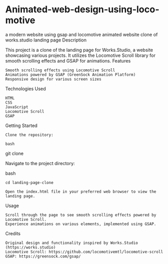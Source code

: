 # Animated-web-design-using-loco-motive
a modern website using gsap and locomotive animated website clone of works.studio landing page
Description

This project is a clone of the landing page for Works.Studio, a website showcasing various projects. It utilizes the Locomotive Scroll library for smooth scrolling effects and GSAP for animations.
Features

    Smooth scrolling effects using Locomotive Scroll
    Animations powered by GSAP (GreenSock Animation Platform)
    Responsive design for various screen sizes

Technologies Used

    HTML
    CSS
    JavaScript
    Locomotive Scroll
    GSAP

Getting Started

    Clone the repository:

    bash

git clone <repository-url>

Navigate to the project directory:

bash

    cd landing-page-clone

    Open the index.html file in your preferred web browser to view the landing page.

Usage

    Scroll through the page to see smooth scrolling effects powered by Locomotive Scroll.
    Experience animations on various elements, implemented using GSAP.

Credits

    Original design and functionality inspired by Works.Studio (https://works.studio)
    Locomotive Scroll: https://github.com/locomotivemtl/locomotive-scroll
    GSAP: https://greensock.com/gsap/
